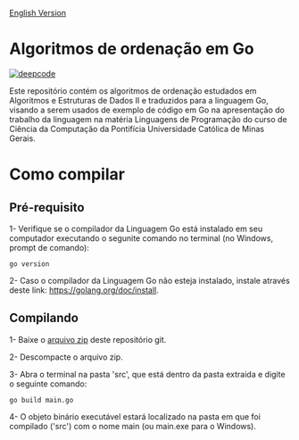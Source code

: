 [English Version](README.EN.md)

# Algoritmos de ordenação em Go
[![deepcode](https://www.deepcode.ai/api/gh/badge?key=eyJhbGciOiJIUzI1NiIsInR5cCI6IkpXVCJ9.eyJwbGF0Zm9ybTEiOiJnaCIsIm93bmVyMSI6IkhlbnJpcXVlbWNjIiwicmVwbzEiOiJBbGdvcml0bW9zX2RlX29yZGVuYWNhb19lbV9HbyIsImluY2x1ZGVMaW50IjpmYWxzZSwiYXV0aG9ySWQiOjIzNTQyLCJpYXQiOjE2MDIxMDI0ODJ9.ia181u1O0KzgAA9gIHzyuZRRxgmRU67wb3Fe_Tr-B7c)](https://www.deepcode.ai/app/gh/Henriquemcc/Algoritmos_de_ordenacao_em_Go/_/dashboard?utm_content=gh%2FHenriquemcc%2FAlgoritmos_de_ordenacao_em_Go)

Este repositório contém os algoritmos de ordenação estudados em Algoritmos e Estruturas de Dados II e traduzidos para a linguagem Go, visando a serem usados de exemplo de código em Go na apresentação do trabalho da linguagem na matéria Linguagens de Programação do curso de Ciência da Computação da Pontifícia Universidade Católica de Minas Gerais.

# Como compilar

## Pré-requisito

1- Verifique se o compilador da Linguagem Go está instalado em seu computador executando o segunite comando no terminal (no Windows, prompt de comando):

```
go version
```

2- Caso o compilador da Linguagem Go não esteja instalado, instale através deste link: https://golang.org/doc/install.

## Compilando

1- Baixe o [arquivo zip](https://github.com/Henriquemcc/Algoritmos_de_ordenacao_em_Go/archive/main.zip) deste repositório git.

2- Descompacte o arquivo zip.

3- Abra o terminal na pasta 'src', que está dentro da pasta extraida e digite o seguinte comando:

```
go build main.go
```

4- O objeto binário executável estará localizado na pasta em que foi compilado ('src') com o nome main (ou main.exe para o Windows).